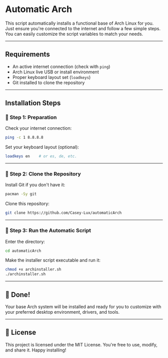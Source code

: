 #   Automatic Arch

This script automatically installs a functional base of Arch Linux for you. Just ensure you're connected to the internet and follow a few simple steps. You can easily customize the script variables to match your needs.

---

##   Requirements

* An active internet connection (check with `ping`)
* Arch Linux live USB or install environment
* Proper keyboard layout set (`loadkeys`)
* Git installed to clone the repository

---

##   Installation Steps

### 🔹 Step 1: Preparation

Check your internet connection:

```bash
ping -c 1 8.8.8.8
```

Set your keyboard layout (optional):

```bash
loadkeys en    # or es, de, etc.
```

---

### 🔹 Step 2: Clone the Repository

Install Git if you don't have it:

```bash
pacman -Sy git
```

Clone this repository:

```bash
git clone https://github.com/Casey-Lux/automaticArch
```

---

### 🔹 Step 3: Run the Automatic Script

Enter the directory:

```bash
cd automaticArch
```

Make the installer script executable and run it:

```bash
chmod +x archinstaller.sh
./archinstaller.sh
```

---

## 🎉 Done!

Your base Arch system will be installed and ready for you to customize with your preferred desktop environment, drivers, and tools.

---

## 📜 License

This project is licensed under the MIT License. You're free to use, modify, and share it. Happy installing!
